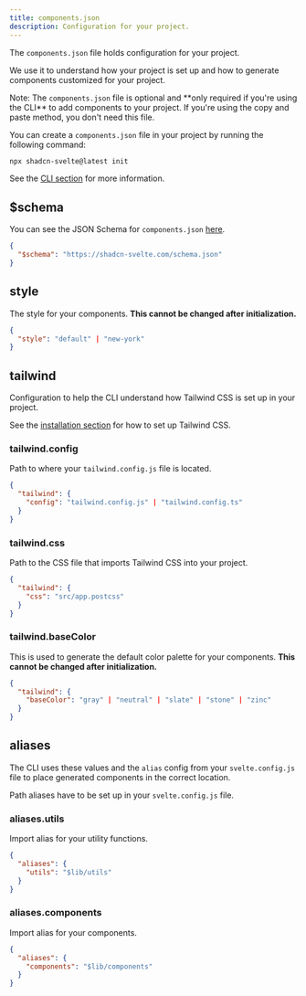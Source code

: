 ```yaml
---
title: components.json
description: Configuration for your project.
---
```


The `components.json` file holds configuration for your project.

We use it to understand how your project is set up and how to generate components customized for your project.

<Callout class="mt-6">
  Note: The <code>components.json</code> file is optional and **only required if you're
  using the CLI** to add components to your project. If you're using the copy
  and paste method, you don't need this file.
</Callout>

You can create a `components.json` file in your project by running the following command:

```bash
npx shadcn-svelte@latest init
```

See the [CLI section](/docs/cli) for more information.

## $schema

You can see the JSON Schema for `components.json` [here](https://shadcn-svelte.com/schema.json).

```json title="components.json"
{
  "$schema": "https://shadcn-svelte.com/schema.json"
}
```

## style

The style for your components. **This cannot be changed after initialization.**

<!-- eslint-skip -->
```json title="components.json"
{
  "style": "default" | "new-york"
}
```

<ComponentPreview name="CardWithForm" />

## tailwind

Configuration to help the CLI understand how Tailwind CSS is set up in your project.

See the [installation section](/docs/installation) for how to set up Tailwind CSS.

### tailwind.config

Path to where your `tailwind.config.js` file is located.

<!-- eslint-skip -->
```json title="components.json"
{
  "tailwind": {
    "config": "tailwind.config.js" | "tailwind.config.ts"
  }
}
```

### tailwind.css

Path to the CSS file that imports Tailwind CSS into your project.

```json title="components.json"
{
  "tailwind": {
    "css": "src/app.postcss"
  }
}
```

### tailwind.baseColor

This is used to generate the default color palette for your components. **This cannot be changed after initialization.**

<!-- eslint-skip -->
```json title="components.json"
{
  "tailwind": {
    "baseColor": "gray" | "neutral" | "slate" | "stone" | "zinc"
  }
}
```

## aliases

The CLI uses these values and the `alias` config from your `svelte.config.js` file to place generated components in the correct location.

Path aliases have to be set up in your `svelte.config.js` file.

### aliases.utils

Import alias for your utility functions.

```json title="components.json"
{
  "aliases": {
    "utils": "$lib/utils"
  }
}
```

### aliases.components

Import alias for your components.

```json title="components.json"
{
  "aliases": {
    "components": "$lib/components"
  }
}
```